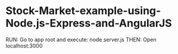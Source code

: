 # Stock-Market-example-using-Node.js-Express-and-AngularJS

RUN:
  Go to app root and execute: node server.js
THEN:
  Open localhost:3000
